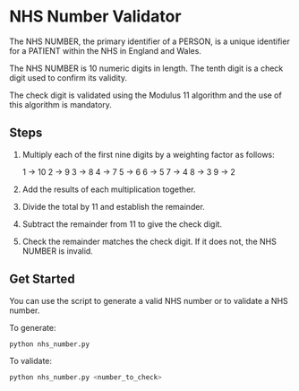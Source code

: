 # NHS Number Validator

The NHS NUMBER, the primary identifier of a PERSON, is a unique identifier for a PATIENT within the NHS in England and Wales.

The NHS NUMBER is 10 numeric digits in length. The tenth digit is a check digit used to confirm its validity.

The check digit is validated using the Modulus 11 algorithm and the use of this algorithm is mandatory.

## Steps

1. Multiply each of the first nine digits by a weighting factor as follows:

	1 -> 10
	2 -> 9
	3 -> 8
	4 -> 7
	5 -> 6
	6 -> 5
	7 -> 4
	8 -> 3
	9 -> 2

2. Add the results of each multiplication together.

3. Divide the total by 11 and establish the remainder.

4. Subtract the remainder from 11 to give the check digit.

5. Check the remainder matches the check digit. If it does not, the NHS NUMBER is invalid.

## Get Started

You can use the script to generate a valid NHS number or to validate a NHS number.

To generate:
```bash
python nhs_number.py
```

To validate:
```bash
python nhs_number.py <number_to_check>
```
